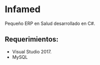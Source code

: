 # Infamed
Pequeño ERP en Salud desarrollado en C#. 

## Requerimientos:
 - Visual Studio 2017. 
 - MySQL 

